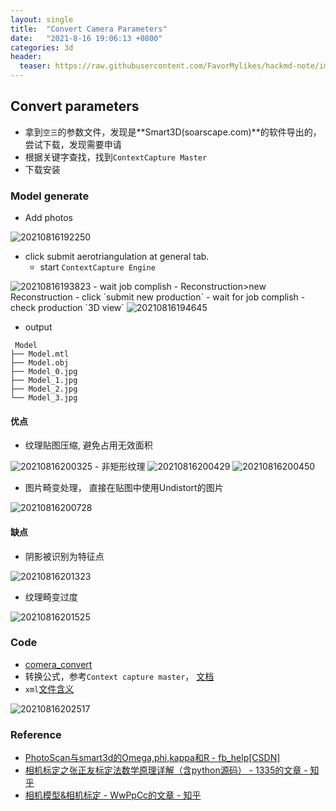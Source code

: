 ```yaml
---
layout: single
title:  "Convert Camera Parameters"
date:   "2021-8-16 19:06:13 +0800"
categories: 3d
header:
  teaser: https://raw.githubusercontent.com/FavorMylikes/hackmd-note/img/img20210812183427.png
---
```


## Convert parameters

- 拿到`空三`的参数文件，发现是**Smart3D(soarscape.com)**的软件导出的，尝试下载，发现需要申请
- 根据关键字查找，找到`ContextCapture Master`
- 下载安装

### Model generate

- Add photos

<img src="https://raw.githubusercontent.com/FavorMylikes/hackmd-note/img/img20210816192250.png" alt="20210816192250">

- click submit aerotriangulation at general tab.
  - start `ContextCapture Engine`
<img src="https://raw.githubusercontent.com/FavorMylikes/hackmd-note/img/img20210816193823.png" alt="20210816193823">
  - wait job complish
- Reconstruction>new Reconstruction
- click `submit new production`
  - wait for job complish
  - check production `3D view`

<img src="https://raw.githubusercontent.com/FavorMylikes/hackmd-note/img/img20210816194645.png" alt="20210816194645"/>

- output

```console
 Model
├── Model.mtl
├── Model.obj
├── Model_0.jpg
├── Model_1.jpg
├── Model_2.jpg
└── Model_3.jpg
```

#### 优点

- 纹理贴图压缩, 避免占用无效面积

<img src="https://raw.githubusercontent.com/FavorMylikes/hackmd-note/img/img20210816200325.png" alt="20210816200325">
- 非矩形纹理

<img src="https://raw.githubusercontent.com/FavorMylikes/hackmd-note/img/img20210816200429.png" alt="20210816200429">

<img src="https://raw.githubusercontent.com/FavorMylikes/hackmd-note/img/img20210816200450.png" alt="20210816200450">

- 图片畸变处理， 直接在贴图中使用Undistort的图片

<img src="https://raw.githubusercontent.com/FavorMylikes/hackmd-note/img/img20210816200728.png" alt="20210816200728">

#### 缺点

- 阴影被识别为特征点

<img src="https://raw.githubusercontent.com/FavorMylikes/hackmd-note/img/img20210816201323.png" alt="20210816201323"/>

- 纹理畸变过度

<img src="https://raw.githubusercontent.com/FavorMylikes/hackmd-note/img/img20210816201525.png" alt="20210816201525"/>

### Code

- [comera_convert](http://ucas/jupyter/lab/tree/3d/cameras/comera_convert.ipynb)
- 转换公式，参考`Context capture master`， [文档](https://docs.bentley.com/LiveContent/web/ContextCapture%20Help-v10/en/GUID-2D452A8A-A4FE-450D-A0CA-9336DCF1238A.html)
- `xml`[文件含义](https://docs.bentley.com/LiveContent/web/ContextCapture%20Help-v10/en/GUID-59E6CC36-F349-4DE0-A563-FFC47296A624.html)

<img src="https://raw.githubusercontent.com/FavorMylikes/hackmd-note/img/img20210816202517.png" alt="20210816202517"/>

### Reference

- [PhotoScan与smart3d的Omega,phi,kappa和R - fb_help[CSDN]](https://blog.csdn.net/fb_help/article/details/84142580)
- [相机标定之张正友标定法数学原理详解（含python源码） - 1335的文章 - 知乎](https://zhuanlan.zhihu.com/p/94244568)
- [相机模型&相机标定 - WwPpCc的文章 - 知乎](https://zhuanlan.zhihu.com/p/35287729)
